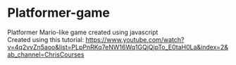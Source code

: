 # Platformer-game
 Platformer Mario-like game created using javascript <br/>
 Created using this tutorial: https://www.youtube.com/watch?v=4q2vvZn5aoo&list=PLpPnRKq7eNW16Wq1GQjQjpTo_E0taH0La&index=2&ab_channel=ChrisCourses
